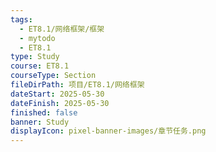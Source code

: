 ```yaml
---
tags:
  - ET8.1/网络框架/框架 
  - mytodo
  - ET8.1
type: Study
course: ET8.1
courseType: Section
fileDirPath: 项目/ET8.1/网络框架
dateStart: 2025-05-30
dateFinish: 2025-05-30
finished: false
banner: Study
displayIcon: pixel-banner-images/章节任务.png
---
```

